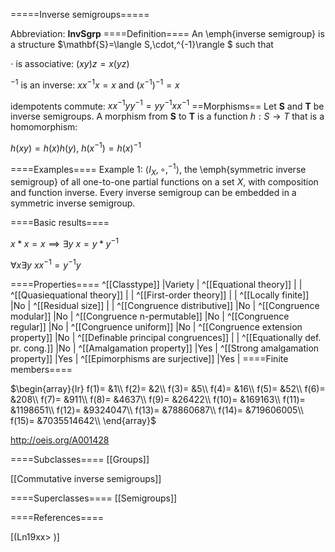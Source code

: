 =====Inverse semigroups=====

Abbreviation: **InvSgrp**
====Definition====
An \emph{inverse semigroup} is a structure $\mathbf{S}=\langle
S,\cdot,^{-1}\rangle $ such that


$\cdot$ is associative:  $(xy)z=x(yz)$


$^{-1}$ is an inverse:  $xx^{-1}x=x$ and $(x^{-1})^{-1}=x$


idempotents commute:  $xx^{-1}yy^{-1}=yy^{-1}xx^{-1}$
==Morphisms==
Let $\mathbf{S}$ and $\mathbf{T}$ be inverse semigroups. A morphism from 
$\mathbf{S}$ to $\mathbf{T}$ is a function $h:S\rightarrow T$ that is a
homomorphism: 

$h(xy)=h(x)h(y)$, $h(x^{-1})=h(x)^{-1}$

====Examples====
Example 1: $\langle I_X,\circ,^{-1}\rangle$, the \emph{symmetric inverse semigroup} of all one-to-one partial functions on a set $X$, with
composition and function inverse. Every inverse semigroup can be embedded in a symmetric inverse semigroup.


====Basic results====

$x*x=x \implies \exists y\ x=y*y^{-1}$

$\forall x\exists y\ xx^{-1}=y^{-1}y$

====Properties====
^[[Classtype]]  |Variety |
^[[Equational theory]]  | |
^[[Quasiequational theory]]  | |
^[[First-order theory]]  | |
^[[Locally finite]]  |No |
^[[Residual size]]  | |
^[[Congruence distributive]]  |No |
^[[Congruence modular]]  |No |
^[[Congruence n-permutable]]  |No |
^[[Congruence regular]]  |No |
^[[Congruence uniform]]  |No |
^[[Congruence extension property]]  |No |
^[[Definable principal congruences]]  | |
^[[Equationally def. pr. cong.]]  |No |
^[[Amalgamation property]]  |Yes |
^[[Strong amalgamation property]]  |Yes |
^[[Epimorphisms are surjective]]  |Yes |
====Finite members====

$\begin{array}{lr}
f(1)= &1\\
f(2)= &2\\
f(3)= &5\\
f(4)= &16\\
f(5)= &52\\
f(6)= &208\\
f(7)= &911\\
f(8)= &4637\\
f(9)= &26422\\
f(10)= &169163\\
f(11)= &1198651\\
f(12)= &9324047\\
f(13)= &78860687\\
f(14)= &719606005\\
f(15)= &7035514642\\
\end{array}$

http://oeis.org/A001428

====Subclasses====
[[Groups]] 

[[Commutative inverse semigroups]] 

====Superclasses====
[[Semigroups]] 


====References====

[(Ln19xx>
)]